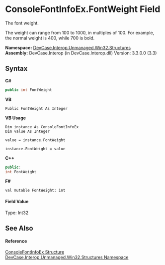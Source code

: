 # ConsoleFontInfoEx.FontWeight Field
 

The font weight. 

 The weight can range from 100 to 1000, in multiples of 100. For example, the normal weight is 400, while 700 is bold.

**Namespace:**&nbsp;<a href="N_DevCase_Interop_Unmanaged_Win32_Structures">DevCase.Interop.Unmanaged.Win32.Structures</a><br />**Assembly:**&nbsp;DevCase.Interop (in DevCase.Interop.dll) Version: 3.3.0.0 (3.3)

## Syntax

**C#**<br />
``` C#
public int FontWeight
```

**VB**<br />
``` VB
Public FontWeight As Integer
```

**VB Usage**<br />
``` VB Usage
Dim instance As ConsoleFontInfoEx
Dim value As Integer

value = instance.FontWeight

instance.FontWeight = value
```

**C++**<br />
``` C++
public:
int FontWeight
```

**F#**<br />
``` F#
val mutable FontWeight: int
```


#### Field Value
Type: Int32

## See Also


#### Reference
<a href="T_DevCase_Interop_Unmanaged_Win32_Structures_ConsoleFontInfoEx">ConsoleFontInfoEx Structure</a><br /><a href="N_DevCase_Interop_Unmanaged_Win32_Structures">DevCase.Interop.Unmanaged.Win32.Structures Namespace</a><br />